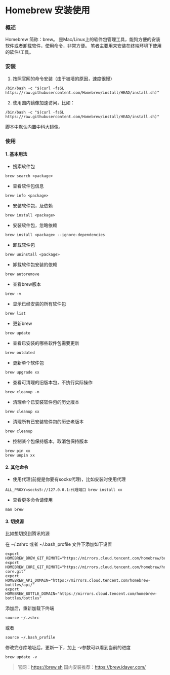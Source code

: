 # Homebrew 安装使用

### 概述
Homebrew 简称：brew。
是Mac/Linux上的软件包管理工具，能狗方便的安装软件或者卸载软件，使用命令，非常方便。
笔者主要用来安装在终端环境下使用的软件/工具。

### 安装
1. 按照官网的命令安装（由于被墙的原因，速度很慢）
```linux
/bin/bash -c "$(curl -fsSL https://raw.githubusercontent.com/Homebrew/install/HEAD/install.sh)"
```

2. 使用国内镜像加速访问，比如：
```linux
/bin/bash -c "$(curl -fsSL https://raw.githubusercontent.com/Homebrew/install/HEAD/install.sh)"
```
脚本中默认内置中科大镜像。

### 使用
#### 1. 基本用法
- 搜索软件包
```linux
brew search <package>
```

- 查看软件包信息
```linux
brew info <package>
```

- 安装软件包，及依赖
```linux
brew install <package>
```

- 安装软件包，忽略依赖
```linux
brew install <package> --ignore-dependencies
```

- 卸载软件包
```linux
brew uninstall <package>
```

- 卸载软件包安装的依赖
```linux
brew autoremove
```

- 查看brew版本
```linux
brew -v
```

- 显示已经安装的所有软件包
```linux
brew list
```

- 更新brew
```linux
brew update
```

- 查看已安装的哪些软件包需要更新
```linux
brew outdated
```

- 更新单个软件包
```linux
brew upgrade xx
```

- 查看可清理的旧版本包，不执行实际操作
```linux
brew cleanup -n
```

- 清理单个已安装软件包的历史版本
```linux
brew cleanup xx
```

- 清理所有已安装软件包的历史老版本
```linux
brew cleanup
```

- 控制某个包保持版本，取消包保持版本
```linux
brew pin xx
brew unpin xx
```


#### 2. 其他命令
- 使用代理(前提是你要有socks代理)，比如安装时使用代理
```linux
ALL_PROXY=socks5://127.0.0.1:代理端口 brew install xx
```

- 查看更多命令请使用
```linux
man brew
```


#### 3. 切换源
比如想切换到腾讯的源

在 ~/.zshrc 或者 ~/.bash_profile 文件下添加如下设置
```
export HOMEBREW_BREW_GIT_REMOTE="https://mirrors.cloud.tencent.com/homebrew/brew.git"
export HOMEBREW_CORE_GIT_REMOTE="https://mirrors.cloud.tencent.com/homebrew/homebrew-core.git"
export HOMEBREW_API_DOMAIN="https://mirrors.cloud.tencent.com/homebrew-bottles/api/"
export HOMEBREW_BOTTLE_DOMAIN="https://mirrors.cloud.tencent.com/homebrew-bottles/bottles"
```

添加后，重新加载下终端
```
source ~/.zshrc
```
或者
```
source ~/.bash_profile
```

修改完仓库地址后，更新一下，加上 -v参数可以看到当前的进度
```
brew update -v
```

> 官网：https://brew.sh
> 国内安装推荐：https://brew.idayer.com/
